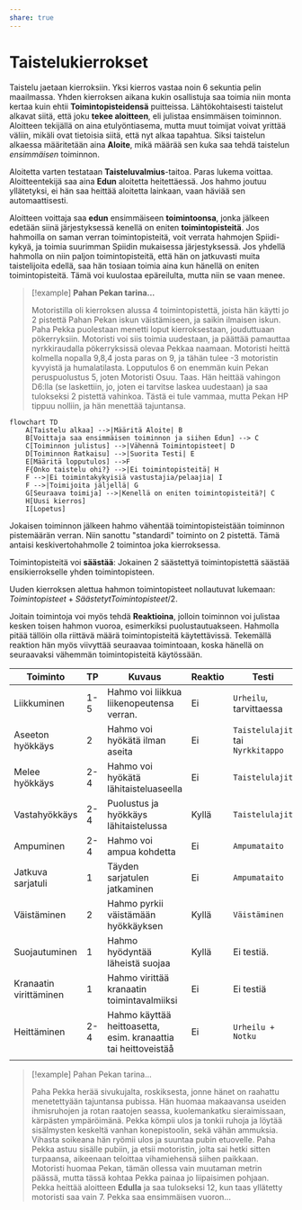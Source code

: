 ```yaml
---
share: true
---
```

# Taistelukierrokset

Taistelu jaetaan kierroksiin. Yksi kierros vastaa noin 6 sekuntia pelin maailmassa. Yhden kierroksen aikana kukin osallistuja saa toimia niin monta kertaa kuin ehtii **Toimintopisteidensä** puitteissa. Lähtökohtaisesti taistelut alkavat siitä, että joku **tekee aloitteen**, eli julistaa ensimmäisen toiminnon. Aloitteen tekijällä on aina etulyöntiasema, mutta muut toimijat voivat yrittää väliin, mikäli ovat tietoisia siitä, että nyt alkaa tapahtua. Siksi taistelun alkaessa määritetään aina **Aloite**, mikä määrää sen kuka saa tehdä taistelun *ensimmäisen* toiminnon.

Aloitetta varten testataan **Taisteluvalmius**-taitoa. Paras lukema voittaa. Aloitteentekijä saa aina **Edun** aloitetta heitettäessä. Jos hahmo joutuu yllätetyksi, ei hän saa heittää aloitetta lainkaan, vaan häviää sen automaattisesti.

Aloitteen voittaja saa **edun** ensimmäiseen **toimintoonsa**, jonka jälkeen edetään siinä järjestyksessä kenellä on eniten **toimintopisteitä**. Jos hahmoilla on saman verran toimintopisteitä, voit verrata hahmojen Spiidi-kykyä, ja toimia suurimman Spiidin mukaisessa järjestyksessä. Jos yhdellä hahmolla on niin paljon toimintopisteitä, että hän on jatkuvasti muita taistelijoita edellä, saa hän tosiaan toimia aina kun hänellä on eniten toimintopisteitä. Tämä voi kuulostaa epäreilulta, mutta niin se vaan menee.

> [!example] **Pahan Pekan tarina...**
>
> Motoristilla oli kierroksen alussa 4 toimintopistettä, joista hän käytti jo 2 pistettä Pahan Pekan iskun väistämiseen, ja saikin ilmaisen iskun. Paha Pekka puolestaan menetti loput kierroksestaan, jouduttuaan pökerryksiin. Motoristi voi siis toimia uudestaan, ja päättää pamauttaa nyrkkiraudalla pökerryksissä olevaa Pekkaa naamaan. Motoristi heittä kolmella nopalla 9,8,4 josta paras on 9, ja tähän tulee -3 motoristin kyvyistä ja humalatilasta.  Lopputulos 6 on enemmän kuin Pekan peruspuolustus 5, joten Motoristi Osuu. Taas. Hän heittää vahingon D6:lla (se laskettiin, jo, joten ei tarvitse laskea uudestaan) ja saa tulokseksi 2 pistettä vahinkoa. Tästä ei tule vammaa, mutta Pekan HP tippuu nolliin, ja hän menettää tajuntansa.

```mermaid
flowchart TD
    A[Taistelu alkaa] -->|Määritä Aloite| B
    B[Voittaja saa ensimmäisen toiminnon ja siihen Edun] --> C
    C[Toiminnon julistus] -->|Vähennä Toimintopisteet| D
    D[Toiminnon Ratkaisu] -->|Suorita Testi| E
    E[Määritä lopputulos] -->F
    F{Onko taistelu ohi?} -->|Ei toimintopisteitä| H
    F -->|Ei toimintakykyisiä vastustajia/pelaajia| I
    F -->|Toimijoita jäljellä| G
    G[Seuraava toimija] -->|Kenellä on eniten toimintopisteitä?| C
    H[Uusi kierros]
    I[Lopetus]
```


Jokaisen toiminnon jälkeen hahmo vähentää toimintopisteistään toiminnon pistemäärän verran. Niin sanottu "standardi" toiminto on 2 pistettä. Tämä antaisi keskivertohahmolle 2 toimintoa joka kierroksessa.

Toimintopisteitä voi **säästää**: Jokainen 2 säästettyä toimintopistettä säästää ensikierrokselle yhden toimintopisteen.

Uuden kierroksen alettua hahmon toimintopisteet nollautuvat lukemaan: $Toimintopisteet + Säästetyt Toimintopisteet / 2$.

Joitain toimintoja voi myös tehdä **Reaktioina**, jolloin toiminnon voi julistaa kesken toisen hahmon vuoroa, esimerkiksi puolustautuakseen. Hahmolla pitää tällöin olla riittävä määrä toimintopisteitä käytettävissä. Tekemällä reaktion hän myös viivyttää seuraavaa toimintoaan, koska hänellä on seuraavaksi vähemmän toimintopisteitä käytössään.


| Toiminto               | TP  | Kuvaus                                                         | Reaktio | Testi                             |
| ---------------------- | --- | -------------------------------------------------------------- | ------- | --------------------------------- |
| Liikkuminen            | 1-5 | Hahmo voi liikkua liikenopeutensa verran.                      | Ei      | `Urheilu`, tarvittaessa           |
| Aseeton hyökkäys       | 2   | Hahmo voi hyökätä ilman aseita                                 | Ei      | `Taistelulajit` tai `Nyrkkitappo` |
| Melee hyökkäys         | 2-4 | Hahmo voi hyökätä lähitaisteluaseella                          | Ei      | `Taistelulajit`                   |
| Vastahyökkäys          | 2-4 | Puolustus ja hyökkäys lähitaistelussa                          | Kyllä   | `Taistelulajit`                   |
| Ampuminen              | 2-4 | Hahmo voi ampua kohdetta                                       | Ei      | `Ampumataito`                     |
| Jatkuva sarjatuli      | 1   | Täyden sarjatulen jatkaminen                                   | Ei      | `Ampumataito`                     |
| Väistäminen            | 2   | Hahmo pyrkii väistämään hyökkäyksen                            | Kyllä   | `Väistäminen`                     |
| Suojautuminen          | 1   | Hahmo hyödyntää läheistä suojaa                                | Kyllä   | Ei testiä.                        |
| Kranaatin virittäminen | 1   | Hahmo virittää kranaatin toimintavalmiiksi                     | Ei      | Ei testiä                         |
| Heittäminen            | 2-4 | Hahmo käyttää heittoasetta, esim. kranaattia tai heittoveistäå | Ei      | `Urheilu + Notku`                 |
|                        |     |                                                                |         |                                   |

> [!example] Pahan Pekan tarina...
>
> Paha Pekka herää sivukujalta, roskiksesta, jonne hänet on raahattu menetettyään tajuntansa pubissa. Hän huomaa makaavansa useiden ihmisruhojen ja rotan raatojen seassa, kuolemankatku sieraimissaan, kärpästen ympäröimänä. Pekka kömpii ulos ja tonkii ruhoja ja löytää sisälmysten keskeltä vanhan konepistoolin, sekä vähän ammuksia. Vihasta soikeana hän ryömii ulos ja suuntaa pubin etuovelle. Paha Pekka astuu sisälle pubiin, ja etsii motoristin, jolta sai hetki sitten turpaansa, aikeenaan teloittaa vihamiehensä siihen paikkaan. Motoristi huomaa Pekan, tämän ollessa vain muutaman metrin päässä, mutta tässä kohtaa Pekka painaa jo liipaisimen pohjaan. Pekka heittää aloitteen **Edulla** ja saa tulokseksi 12, kun taas yllätetty motoristi saa vain 7. Pekka saa ensimmäisen vuoron...